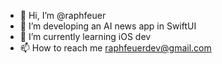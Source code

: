 - 👋 Hi, I’m @raphfeuer
- 👀 I’m developing an AI news app in SwiftUI
- 🌱 I’m currently learning iOS dev
- 📫 How to reach me raphfeuerdev@gmail.com

<!---
Bits3D/Bits3D is a ✨ special ✨ repository because its `README.md` (this file) appears on your GitHub profile.
You can click the Preview link to take a look at your changes.
--->
